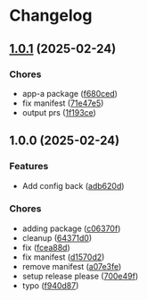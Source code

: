 # Changelog

## [1.0.1](https://github.com/sdaconceicao/release-please/compare/app-a-v1.0.0...app-a-v1.0.1) (2025-02-24)


### Chores

* app-a package ([f680ced](https://github.com/sdaconceicao/release-please/commit/f680ced5fbdd6378f2f6538dc36e580768337aa3))
* fix manifest ([71e47e5](https://github.com/sdaconceicao/release-please/commit/71e47e59500897a5d8d1e1c54edef0e8ca24b052))
* output prs ([1f193ce](https://github.com/sdaconceicao/release-please/commit/1f193ce3b0a0e3d5446ddb6dc719983337890d9d))

## 1.0.0 (2025-02-24)


### Features

* Add config back ([adb620d](https://github.com/sdaconceicao/release-please/commit/adb620d18631add56b015bc314429b5bab597010))


### Chores

* adding package ([c06370f](https://github.com/sdaconceicao/release-please/commit/c06370f58224d6dbffae92c5268efdae82f658c8))
* cleanup ([64371d0](https://github.com/sdaconceicao/release-please/commit/64371d0f756c4b86eb3a3ce2337d56e8642bf5f4))
* fix ([fcea88d](https://github.com/sdaconceicao/release-please/commit/fcea88d686caf348bc750c82591ca473f7785db1))
* fix manifest ([d1570d2](https://github.com/sdaconceicao/release-please/commit/d1570d2fc19c10354027ec919326fda286022157))
* remove manifest ([a07e3fe](https://github.com/sdaconceicao/release-please/commit/a07e3fe7faba5864dcb24d8159ebad5a98715eb9))
* setup release please ([700e49f](https://github.com/sdaconceicao/release-please/commit/700e49faaef56f552aecca2b030828bce27c6c21))
* typo ([f940d87](https://github.com/sdaconceicao/release-please/commit/f940d8734f2f585ecae4e57203452414ac3ae297))
